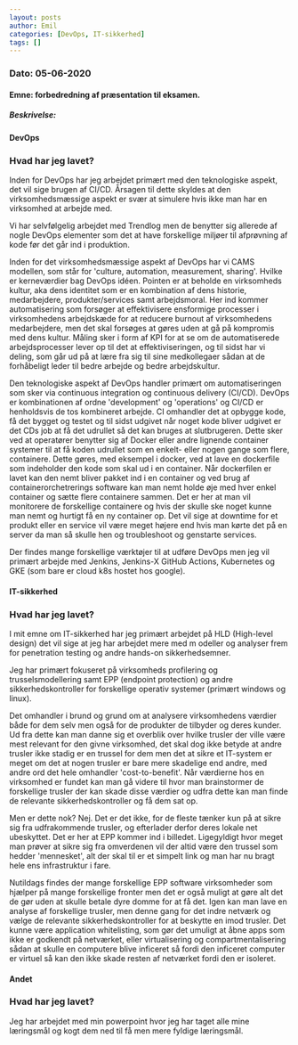 ```yaml
---
layout: posts
author: Emil
categories: [DevOps, IT-sikkerhed]
tags: []
---
```

<h3>Dato: 05-06-2020</h3>

<h4>Emne: forbedredning af præsentation til eksamen.</h4>

<h5>Beskrivelse:</h5>

<h4>DevOps</h4>

<h3>Hvad har jeg lavet?</h3>

Inden for DevOps har jeg arbejdet primært med den teknologiske aspekt, det vil sige brugen af CI/CD. Årsagen til dette skyldes at den virksomhedsmæssige aspekt er svær at simulere hvis ikke man har en virksomhed at arbejde med.

Vi har selvfølgelig arbejdet med Trendlog men de benytter sig allerede af nogle DevOps elementer som det at have forskellige miljøer til afprøvning af kode før det går ind i produktion.

Inden for det virksomhedsmæssige aspekt af DevOps har vi CAMS modellen, som står for 'culture, automation, measurement, sharing'. Hvilke er kerneværdier bag DevOps idéen. Pointen er at beholde en virksomheds kultur, aka dens identitet som er en kombination af dens historie, medarbejdere, produkter/services samt arbejdsmoral. Her ind kommer automatisering som forsøger at effektivisere ensformige processer i virksomhedens arbejdskæde for at reducere burnout af virksomhedens medarbejdere, men det skal forsøges at gøres uden at gå på kompromis med dens kultur. Måling sker i form af KPI for at se om de automatiserede arbejdsprocesser lever op til det at effektiviseringen, og til sidst har vi deling, som går ud på at lære fra sig til sine medkollegaer sådan at de forhåbeligt leder til bedre arbejde og bedre arbejdskultur.

Den teknologiske aspekt af DevOps handler primært om automatiseringen som sker via continuous integration og continuous delivery (CI/CD). 
DevOps er kombinationen af ordne 'development' og 'operations' og CI/CD er henholdsvis de tos kombineret arbejde. 
CI omhandler det at opbygge kode, få det bygget og testet og til sidst udgivet når noget kode bliver udgivet er det CDs job at få det udrullet så det kan bruges at slutbrugeren.
Dette sker ved at operatører benytter sig af Docker eller andre lignende container systemer til at få koden udrullet som en enkelt- eller nogen gange som flere, containere. Dette gøres, med eksempel i docker, ved at lave en dockerfile som indeholder den kode som skal ud i en container. Når dockerfilen er lavet kan den nemt bliver pakket ind i en container og ved brug af containerorchetrerings software kan man nemt holde øje med hver enkel container og sætte flere containere sammen. Det er her at man vil monitorere de forskellige containere og hvis der skulle ske noget kunne man nemt og hurtigt få en ny container op. Det vil sige at downtime for et produkt eller en service vil være meget højere end hvis man kørte det på en server da man så skulle hen og troubleshoot og genstarte services.

Der findes mange forskellige værktøjer til at udføre DevOps men jeg vil primært arbejde med Jenkins, Jenkins-X GitHub Actions, Kubernetes og GKE (som bare er cloud k8s hostet hos google).

<h4>IT-sikkerhed</h4>

<h3>Hvad har jeg lavet?</h3>

I mit emne om IT-sikkerhed har jeg primært arbejdet på HLD (High-level design) det vil sige at jeg har arbejdet mere med m odeller og analyser frem for penetration testing og andre hands-on sikkerhedsemner.

Jeg har primært fokuseret på virksomheds profilering og trusselsmodellering samt EPP (endpoint protection) og andre sikkerhedskontroller for forskellige operativ systemer (primært windows og linux).

Det omhandler i brund og grund om at analysere virksomhedens værdier både for dem selv men også for de produkter de tilbyder og deres kunder. Ud fra dette kan man danne sig et overblik over hvilke trusler der ville være mest relevant for den givne virksomhed, det skal dog ikke betyde at andre trusler ikke stadig er en trussel for dem men det at sikre et IT-system er meget om det at nogen trusler er bare mere skadelige end andre, med andre ord det hele omhandler 'cost-to-benefit'. Når værdierne hos en virksomhed er fundet kan man gå videre til hvor man brainstormer de forskellige trusler der kan skade disse værdier og udfra dette kan man finde de relevante sikkerhedskontroller og få dem sat op.

Men er dette nok? Nej. Det er det ikke, for de fleste tænker kun på at sikre sig fra udfrakommende trusler, og efterlader derfor deres lokale net ubeskyttet. Det er her at EPP kommer ind i billedet. Ligegyldigt hvor meget man prøver at sikre sig fra omverdenen vil der altid være den trussel som hedder 'mennesket', alt der skal til er et simpelt link og man har nu bragt hele ens infrastruktur i fare. 

Nutildags findes der mange forskellige EPP software virksomheder som hjælper på mange forskellige fronter men det er også muligt at gøre alt det de gør uden at skulle betale dyre domme for at få det. Igen kan man lave en analyse af forskellige trusler, men denne gang for det indre netværk og vælge de relevante sikkerhedskontroller for at beskytte en imod trusler. Det kunne være application whitelisting, som gør det umuligt at åbne apps som ikke er godkendt på netværket, eller virtualisering og compartmentalisering sådan at skulle en computere blive inficeret så fordi den inficeret computer er virtuel så kan den ikke skade resten af netværket fordi den er isoleret.

<h4>Andet</h4>

<h3>Hvad har jeg lavet?</h3>

Jeg har arbejdet med min powerpoint hvor jeg har taget alle mine læringsmål og kogt dem ned til få men mere fyldige læringsmål.
